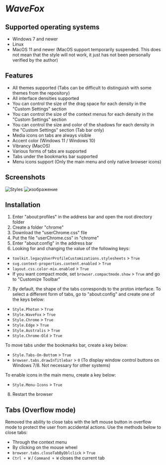 # *WaveFox*

## Supported operating systems
* Windows 7 and newer
* Linux 
* MacOS 11 and newer (MacOS support temporarily suspended. This does not mean that the style will not work, it just has not been personally verified by the author)

## Features
* All themes supported (Tabs can be difficult to distinguish with some themes from the repository)
* All interface densities supported
* You can control the size of the drag space for each density in the "Custom Settings" section
* You can control the size of the context menus for each density in the "Custom Settings" section
* You can control the size and color of the shadows for each density in the "Custom Settings" section (Tab bar only)
* Media icons on tabs are always visible
* Accent color (Windows 11 / Windows 10) 
* Vibrancy (MacOS)
* Various forms of tabs are supported
* Tabs under the bookmarks bar supported
* Menu icons support (Only the main menu and only native browser icons)

## Screenshots
![Styles](https://user-images.githubusercontent.com/85301851/139716492-b4ac94d2-8dc8-41ff-acc8-53631cd3befd.png)
![изображение](https://user-images.githubusercontent.com/85301851/140235546-78f58809-33f5-44f6-9d1d-4467c30da597.png)

## Installation
1) Enter "about:profiles" in the address bar and open the root directory folder
2) Create a folder "chrome"
3) Download the "userChrome.css" file
4) Put the file "userChrome.css" in "chrome"
5) Enter "about:config" in the address bar
6) Looking for and changing the value of the following keys:
* `toolkit.legacyUserProfileCustomizations.stylesheets` > `True`
* `svg.context-properties.content.enabled` > `True`
* `layout.css.color-mix.enabled` > `True`
* If you want compact mode, set `browser.compactmode.show` > `True` and go to "Customize Toolbar"
7) By default, the shape of the tabs corresponds to the proton interface. To select a different form of tabs, go to "about:config" and create one of the keys below:
* `Style.Photon` > `True`
* `Style.WaveFox` > `True`
* `Style.Chrome` > `True`
* `Style.Edge` > `True`
* `Style.Australis` > `True`
* `Style.Chrome-Old` > `True`

To move tabs under the bookmarks bar, create a key below: 
* `Style.Tabs-On-Bottom` > `True`
* `browser.tabs.drawInTitlebar` > `0` (To display window control buttons on Windows 7/8. Not necessary for other systems)

To enable icons in the main menu, create a key below:
* `Style.Menu-Icons` > `True`

8) Restart the browser

## Tabs (Overflow mode)
Removed the ability to close tabs with the left mouse button in overflow mode to protect the user from accidental actions. Use the methods below to close tabs:
* Through the context menu
* By clicking on the mouse wheel
* `browser.tabs.closeTabByDblclick` > `True`
* `Ctrl + W` / `Command + W` closes the current tab
